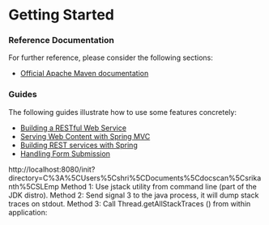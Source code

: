 # Getting Started

### Reference Documentation
For further reference, please consider the following sections:

* [Official Apache Maven documentation](https://maven.apache.org/guides/index.html)

### Guides
The following guides illustrate how to use some features concretely:

* [Building a RESTful Web Service](https://spring.io/guides/gs/rest-service/)
* [Serving Web Content with Spring MVC](https://spring.io/guides/gs/serving-web-content/)
* [Building REST services with Spring](https://spring.io/guides/tutorials/bookmarks/)
* [Handling Form Submission](https://spring.io/guides/gs/handling-form-submission/)

http://localhost:8080/init?directory=C%3A%5CUsers%5Cshri%5CDocuments%5Cdocscan%5Csrikanth%5CSLEmp
Method 1: Use jstack utility from command line (part of the JDK distro).
Method 2: Send signal 3 to the java process, it will dump stack traces on stdout.
Method 3: Call Thread.getAllStackTraces () from within application: